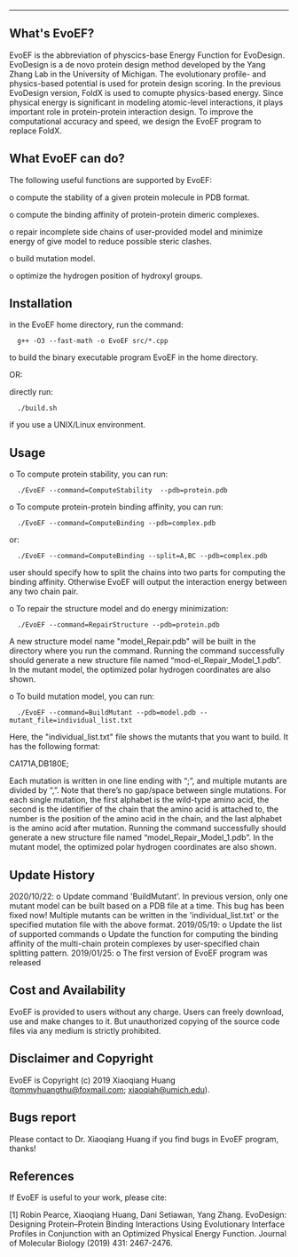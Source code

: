 ------------------------------------------------------------------------------

What's EvoEF?
------------------------------------------------------------------------------
  EvoEF is the abbreviation of physcics-base Energy Function for EvoDesign. 
EvoDesign is a de novo protein design method developed by the Yang Zhang Lab 
in the University of Michigan. The evolutionary profile- and physics-based 
potential is used for protein design scoring. In the previous EvoDesign 
version, FoldX is used to comupte physics-based energy. Since physical energy
is significant in modeling atomic-level interactions, it plays important role
in protein-protein interaction design. To improve the computational accuracy 
and speed, we design the EvoEF program to replace FoldX.


What EvoEF can do?
---------------------
  The following useful functions are supported by EvoEF:

  o  compute the stability of a given protein molecule in PDB format.

  o  compute the binding affinity of protein-protein dimeric complexes.

  o  repair incomplete side chains of user-provided model and minimize 
     energy of give model to reduce possible steric clashes.
  
  o  build mutation model.
  
  o  optimize the hydrogen position of hydroxyl groups.


Installation
------------
  in the EvoEF home directory, run the command:
```
  g++ -O3 --fast-math -o EvoEF src/*.cpp
```
  to build the binary executable program EvoEF in the home directory.

  OR:

  directly run:
```  
  ./build.sh
```
  if you use a UNIX/Linux environment.


Usage
-----
  o To compute protein stability, you can run:
```
  ./EvoEF --command=ComputeStability  --pdb=protein.pdb
```

  o To compute protein-protein binding affinity, you can run:
```
  ./EvoEF --command=ComputeBinding --pdb=complex.pdb
```  
  or:
```  
  ./EvoEF --command=ComputeBinding --split=A,BC --pdb=complex.pdb
```
  user should specify how to split the chains into two parts for computing
  the binding affinity. Otherwise EvoEF will output the interaction energy
  between any two chain pair.

  o To repair the structure model and do energy minimization:
```
  ./EvoEF --command=RepairStructure --pdb=protein.pdb
```
  A new structure model name "model_Repair.pdb" will be built in the 
directory where you run the command. Running the command successfully 
should generate a new structure file named “mod-el_Repair_Model_1.pdb”. 
In the mutant model, the optimized polar hydrogen coordinates are also shown.

  o To build mutation model, you can run:
```
  ./EvoEF --command=BuildMutant --pdb=model.pdb --mutant_file=individual_list.txt
```
  Here, the "individual_list.txt" file shows the mutants that you 
want to build. It has the following format:

  CA171A,DB180E;

  Each mutation is written in one line ending with “;”, and multiple 
mutants are divided by “,”. Note that there’s no gap/space between 
single mutations. For each single mutation, the first alphabet is the 
wild-type amino acid, the second is the identifier of the chain that 
the amino acid is attached to, the number is the position of the amino 
acid in the chain, and the last alphabet is the amino acid after 
mutation. Running the command successfully should generate a new 
structure file named “model_Repair_Model_1.pdb”. In the mutant model, 
the optimized polar hydrogen coordinates are also shown.

Update History
--------------
  2020/10/22:
    o Update command 'BuildMutant'. In previous version, only one mutant model 
      can be built based on a PDB file at a time. This bug has been fixed now!
      Multiple mutants can be written in the 'individual_list.txt' or the 
      specified mutation file with the above format.
  2019/05/19:
    o Update the list of supported commands
    o Update the function for computing the binding affinity of the multi-chain
      protein complexes by user-specified chain splitting pattern.
  2019/01/25:
    o The first version of EvoEF program was released


Cost and Availability
---------------------
  EvoEF is provided to users without any charge. Users can freely download, 
use and make changes to it. But unauthorized copying of the source code 
files via any medium is strictly prohibited.


Disclaimer and Copyright
------------------------
  EvoEF is Copyright (c) 2019 Xiaoqiang Huang (tommyhuangthu@foxmail.com; 
  xiaoqiah@umich.edu).


Bugs report
-----------------------
  Please contact to Dr. Xiaoqiang Huang if you find bugs in EvoEF program, thanks! 


References
----------
  If EvoEF is useful to your work, please cite:  

[1] Robin Pearce, Xiaoqiang Huang, Dani Setiawan, Yang Zhang. EvoDesign: Designing 
Protein–Protein Binding Interactions Using Evolutionary Interface Profiles in 
Conjunction with an Optimized Physical Energy Function. Journal of Molecular 
Biology (2019) 431: 2467-2476.
